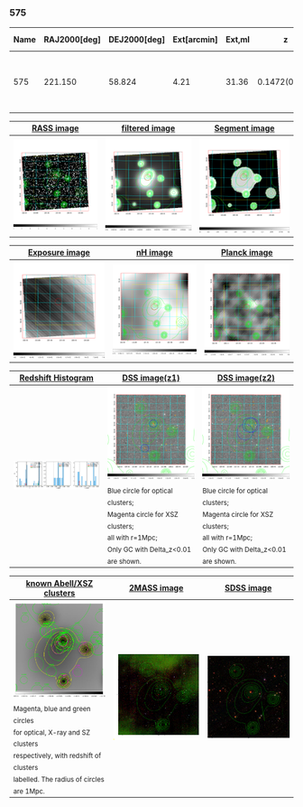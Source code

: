 <div STYLE="page-break-after: always;"></div>

### 575

|Name|RAJ2000[deg]|DEJ2000[deg] |Ext[arcmin]| Ext,ml | z | z_src| C|GC(XSZ,Delta_z<0.01)| GC(OPT,Delta_z<0.01)|GC| R_sig[arcmin] | R500[arcmin] | R500[Mpc]| CRsig[c/s] | CR500[c/s] |L500[1E44 erg/s]|F500[1E-12 erg/s/cm^2]| M500[1E14 Msun]|Tx[keV]|Cnt_sig|Beta|Rc[arcmin]|Comment|Alias|
|---|---|---|---|---|---|------|---|--------|---------|----------|---|---|---|---|---|---|---|---|---|---|---|---|---|---|
|575| 221.150| 58.824| 4.21| 31.36| 0.1472(0.009)| z2, z_opt| S| -| N| A, C, F20, N, SPI, W| 12.212| 5.402| 0.834| 0.079(0.027)| 0.073(0.025)| 0.867(0.464)| 1.484(0.795)| 1.91(0.51)| 3.34(0.56)| 61.1| 0.786(-0.168+0.147)| 7.341(-1.813+1.379)| -| t213|

|[RASS image](../image/575/575_img.pdf)|[filtered image](../image/575/575_fil.pdf)|[Segment image](../image/575/575_seg.pdf)|
|-------------------|--------------------|-------------------|
| <img src="../image/575/575_img.png" width="300">  | <img src="../image/575/575_fil.png" width="300">   | <img src="../image/575/575_seg.png" width="300">  |

|[Exposure image](../image/575/575_mex.pdf)| [nH image](../image/575/575_nh.pdf)| [Planck image](../image/575/575_p.pdf)|
|-------------------|--------------------|-------------------|
|<img src="../image/575/575_mex.png" width="300">   | <img src="../image/575/575_nh.png" width="300">    | <img src="../image/575/575_p.png" width="300"> |

|[Redshift Histogram](../image/575/575_zg.pdf) | [DSS image(z1)](../image/575/575_dss_z1.pdf)      |  [DSS image(z2)](../image/575/575_dss_z2.pdf)    |
|-------------------|--------------------|-------------------|
|<img src="../image/575/575_zg.png" width="300"> |<img src="../image/575/575_dss_z1.png" width="300"> <sub><br>Blue circle for optical clusters; <br>Magenta circle for XSZ clusters; <br>all with r=1Mpc; <br>Only GC with Delta_z<0.01 are shown. </sub>| <img src="../image/575/575_dss_z2.png" width="300"><sub><br>Blue circle for optical clusters; <br>Magenta circle for XSZ clusters; <br>all with r=1Mpc; <br>Only GC with Delta_z<0.01 are shown. </sub> |

|[known Abell/XSZ clusters](../image/575/575_gc.pdf) | [2MASS image](../image/575/575_2mass.pdf)      |[SDSS image](../image/575/575_sdss.pdf)   |
|-------------------|-------------------|-------------------|
|<img src=../image/575/575_gc.png width="300"> <br><sub>Magenta, blue and green circles <br>for optical, X-ray and SZ clusters <br>respectively, with redshift of clusters <br>labelled. The radius of circles <br>are 1Mpc.</sub>|<img src="../image/575/575_2mass.png" width="300">  | <img src="../image/575/575_sdss.png" width="300">  |




